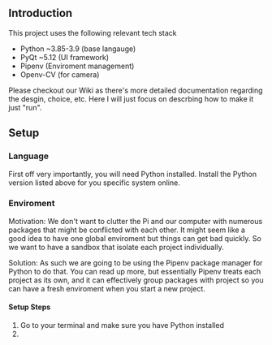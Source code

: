 ## Introduction

This project uses the following relevant tech stack
- Python ~3.85-3.9 (base langauge)
- PyQt ~5.12 (UI framework)
- Pipenv (Enviroment management)
- Openv-CV (for camera)

Please checkout our Wiki as there's more detailed documentation regarding the desgin, choice, etc. Here I will just focus on descrbing how to make it just "run".



## Setup

### Language
First off very importantly, you will need Python installed. Install the Python version listed above for you specific system online.

### Enviroment
Motivation: We don't want to clutter the Pi and our computer with numerous packages that might be conflicted with each other. It might seem like a good idea to have one global enviroment but things can get bad quickly. So we want to have a sandbox that isolate each project individually.

Solution: As such we are going to be using the Pipenv package manager for Python to do that. You can read up more, but essentially Pipenv treats each project as its own, and it can effectively group packages with project so you can have a fresh enviroment when you start a new project.

#### Setup Steps
1. Go to your terminal and make sure you have Python installed
2. 
